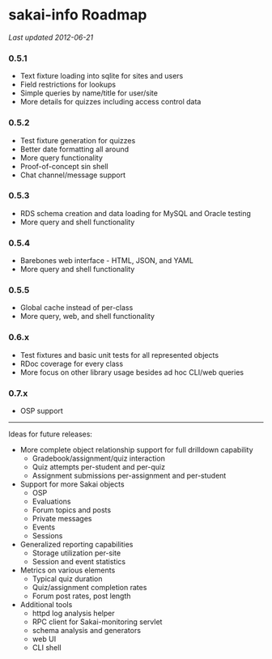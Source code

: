 # sakai-info Roadmap #

*Last updated 2012-06-21*

### 0.5.1 ###

* Text fixture loading into sqlite for sites and users
* Field restrictions for lookups
* Simple queries by name/title for user/site
* More details for quizzes including access control data

### 0.5.2 ###

* Test fixture generation for quizzes
* Better date formatting all around
* More query functionality
* Proof-of-concept sin shell
* Chat channel/message support

### 0.5.3 ###

* RDS schema creation and data loading for MySQL and Oracle testing
* More query and shell functionality

### 0.5.4 ###

* Barebones web interface - HTML, JSON, and YAML
* More query and shell functionality

### 0.5.5 ###

* Global cache instead of per-class
* More query, web, and shell functionality

### 0.6.x ###

* Test fixtures and basic unit tests for all represented objects
* RDoc coverage for every class
* More focus on other library usage besides ad hoc CLI/web queries

### 0.7.x ###

* OSP support

------

Ideas for future releases:

* More complete object relationship support for full drilldown capability
  * Gradebook/assignment/quiz interaction
  * Quiz attempts per-student and per-quiz
  * Assignment submissions per-assignment and per-student
* Support for more Sakai objects
  * OSP
  * Evaluations
  * Forum topics and posts
  * Private messages
  * Events
  * Sessions
* Generalized reporting capabilities
  * Storage utilization per-site
  * Session and event statistics
* Metrics on various elements
  * Typical quiz duration
  * Quiz/assignment completion rates
  * Forum post rates, post length
* Additional tools
  * httpd log analysis helper
  * RPC client for Sakai-monitoring servlet
  * schema analysis and generators
  * web UI
  * CLI shell


